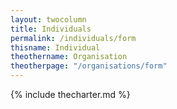 ```yaml
---
layout: twocolumn
title: Individuals
permalink: /individuals/form
thisname: Individual
theothername: Organisation
theotherpage: "/organisations/form"
---
```



{% include thecharter.md %}

